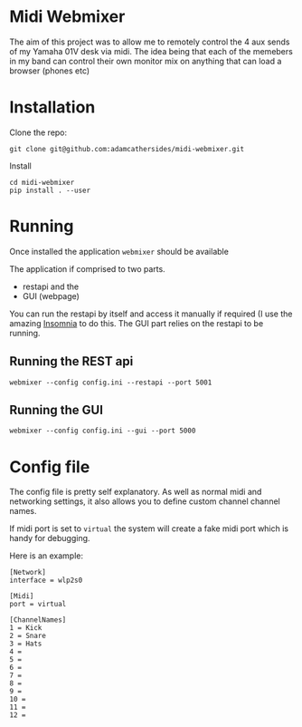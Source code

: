 # Midi Webmixer

The aim of this project was to allow me to remotely control the 4 aux sends of my Yamaha 01V desk via midi.
The idea being that each of the memebers in my band can control their own monitor mix on anything that can load a browser (phones etc)

# Installation

Clone the repo:
```
git clone git@github.com:adamcathersides/midi-webmixer.git
```

Install
```
cd midi-webmixer
pip install . --user
```

# Running

Once installed the application `webmixer` should be available

The application if comprised to two parts.  
* restapi and the 
* GUI (webpage) 

You can run the restapi by itself and access it manually if required (I use the amazing [Insomnia](https://insomnia.rest/) to do this.
The GUI part relies on the restapi to be running.

## Running the REST api

`webmixer --config config.ini --restapi --port 5001`

## Running the GUI

`webmixer --config config.ini --gui --port 5000`


# Config file

The config file is pretty self explanatory.  As well as normal midi and networking settings, it also allows you to define custom channel channel names.

If midi port is set to `virtual` the system will create a fake midi port which is handy for debugging.

Here is an example:

```
[Network]
interface = wlp2s0

[Midi]
port = virtual

[ChannelNames]
1 = Kick
2 = Snare
3 = Hats
4 =
5 =
6 =
7 =
8 =
9 =
10 =
11 =
12 =
```

